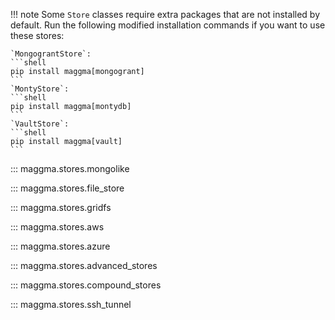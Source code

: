 !!! note
    Some `Store` classes require extra packages that are not installed by default. Run the following modified installation commands if you want to use these stores:

    `MongograntStore`:
    ```shell
    pip install maggma[mongogrant]
    ```
    `MontyStore`:
    ```shell
    pip install maggma[montydb]
    ```
    `VaultStore`:
    ```shell
    pip install maggma[vault]
    ```

::: maggma.stores.mongolike

::: maggma.stores.file_store

::: maggma.stores.gridfs

::: maggma.stores.aws

::: maggma.stores.azure

::: maggma.stores.advanced_stores

::: maggma.stores.compound_stores

::: maggma.stores.ssh_tunnel
